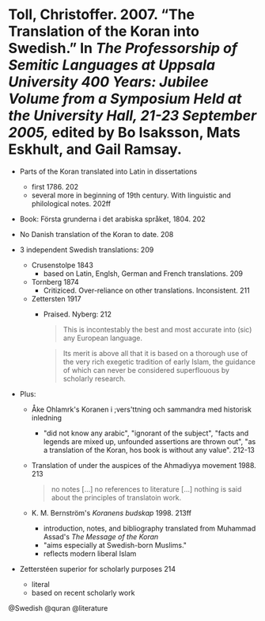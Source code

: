 # Toll, Christoffer. 2007. “The Translation of the Koran into Swedish.” In *The Professorship of Semitic Languages at Uppsala University 400 Years: Jubilee Volume from a Symposium Held at the University Hall, 21-23 September 2005,* edited by Bo Isaksson, Mats Eskhult, and Gail Ramsay.

- Parts of the Koran translated into Latin in dissertations
  - first 1786. 202
  - several more in beginning of 19th century. With linguistic and philological notes. 202ff 

- Book: Första grunderna i det arabiska språket, 1804. 202

- No Danish translation of the Koran to date. 208

- 3 independent Swedish translations: 209
  - Crusenstolpe 1843
    - based on Latin, Englsh, German and French translations. 209
  - Tornberg 1874
    - Critiziced. Over-reliance on other translations. Inconsistent. 211 
  - Zettersten 1917
    - Praised. Nyberg: 212

      > This is incontestably the best and most accurate into (sic) any European language.

      > Its merit is above all that it is based on a thorough use of the very rich exegetic tradition of early Islam, the guidance of which can never be considered superflouous by scholarly research.

- Plus:
  - Åke Ohlamrk's Koranen i ;vers'ttning och sammandra med historisk inledning 
    - "did not know any arabic", "ignorant of the subject", "facts and legends are mixed up, unfounded assertions are thrown out", "as a translation of the Koran, hos book is without any value". 212-13

  - Translation of under the auspices of the Ahmadiyya movement 1988. 213

    > no notes [...] no references to literature [...] nothing is said about the principles of translatoin work.

  - K. M. Bernström's *Koranens budskap* 1998. 213ff
    - introduction, notes, and bibliography translated from Muhammad Assad's *The Message of the Koran*
    - "aims especially at Swedish-born Muslims."
    - reflects modern liberal Islam

- Zetterstéen superior for scholarly purposes 214
  - literal
  - based on recent scholarly work

@Swedish
@quran
@literature
